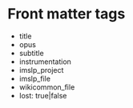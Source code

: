 # Front matter tags

* title
* opus
* subtitle
* instrumentation
* imslp_project
* imslp_file
* wikicommon_file
* lost: true|false
